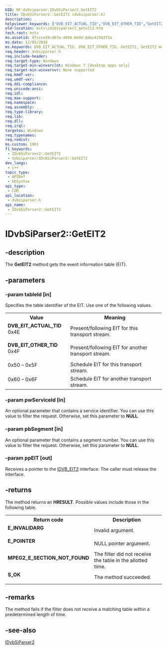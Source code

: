 ```yaml
---
UID: NF:dvbsiparser.IDvbSiParser2.GetEIT2
title: IDvbSiParser2::GetEIT2 (dvbsiparser.h)
description: .
helpviewer_keywords: ["DVB_EIT_ACTUAL_TID","DVB_EIT_OTHER_TID","GetEIT2","GetEIT2 method [Microsoft TV Technologies]","GetEIT2 method [Microsoft TV Technologies]","IDvbSiParser2 interface","IDvbSiParser2 interface [Microsoft TV Technologies]","GetEIT2 method","IDvbSiParser2.GetEIT2","IDvbSiParser2::GetEIT2","dvbsiparser/IDvbSiParser2::GetEIT2","mstv.idvbsiparser2_geteit2"]
old-location: mstv\idvbsiparser2_geteit2.htm
tech.root: mstv
ms.assetid: 47ccce59-d67e-4994-b69d-8dac425b375a
ms.date: 12/05/2018
ms.keywords: DVB_EIT_ACTUAL_TID, DVB_EIT_OTHER_TID, GetEIT2, GetEIT2 method [Microsoft TV Technologies], GetEIT2 method [Microsoft TV Technologies],IDvbSiParser2 interface, IDvbSiParser2 interface [Microsoft TV Technologies],GetEIT2 method, IDvbSiParser2.GetEIT2, IDvbSiParser2::GetEIT2, dvbsiparser/IDvbSiParser2::GetEIT2, mstv.idvbsiparser2_geteit2
req.header: dvbsiparser.h
req.include-header: 
req.target-type: Windows
req.target-min-winverclnt: Windows 7 [desktop apps only]
req.target-min-winversvr: None supported
req.kmdf-ver: 
req.umdf-ver: 
req.ddi-compliance: 
req.unicode-ansi: 
req.idl: 
req.max-support: 
req.namespace: 
req.assembly: 
req.type-library: 
req.lib: 
req.dll: 
req.irql: 
targetos: Windows
req.typenames: 
req.redist: 
ms.custom: 19H1
f1_keywords:
 - IDvbSiParser2::GetEIT2
 - dvbsiparser/IDvbSiParser2::GetEIT2
dev_langs:
 - c++
topic_type:
 - APIRef
 - kbSyntax
api_type:
 - COM
api_location:
 - dvbsiparser.h
api_name:
 - IDvbSiParser2::GetEIT2
---
```


# IDvbSiParser2::GetEIT2


## -description

The <b>GetEIT2</b> method gets the event information table (EIT).

## -parameters

### -param tableId [in]

Specifies the table identifier of the EIT. Use one of the following values.
          

<table>
<tr>
<th>Value</th>
<th>Meaning</th>
</tr>
<tr>
<td width="40%"><a id="DVB_EIT_ACTUAL_TID"></a><a id="dvb_eit_actual_tid"></a><dl>
<dt><b>DVB_EIT_ACTUAL_TID</b></dt>
<dt> 0x4E</dt>
</dl>
</td>
<td width="60%">
Present/following EIT for this transport stream.

</td>
</tr>
<tr>
<td width="40%"><a id="DVB_EIT_OTHER_TID_"></a><a id="dvb_eit_other_tid_"></a><dl>
<dt><b>DVB_EIT_OTHER_TID </b></dt>
<dt>0x4F</dt>
</dl>
</td>
<td width="60%">
Present/following EIT for another transport stream.

</td>
</tr>
<tr>
<td width="40%">
<dl>
<dt>0x50 – 0x5F</dt>
</dl>
</td>
<td width="60%">
Schedule EIT for this transport stream.

</td>
</tr>
<tr>
<td width="40%">
<dl>
<dt>0x60 – 0x6F</dt>
</dl>
</td>
<td width="60%">
Schedule EIT for another transport stream.

</td>
</tr>
</table>

### -param pwServiceId [in]

An optional parameter that contains a service identifier. You can use this value to filter the request. Otherwise, set this parameter to <b>NULL</b>.

### -param pbSegment [in]

An optional parameter that contains a segment number. You can use this value to filter the request. Otherwise, set this parameter to <b>NULL</b>.

### -param ppEIT [out]

Receives a pointer to the <a href="/previous-versions/windows/desktop/api/dvbsiparser/nn-dvbsiparser-idvb_eit2">IDVB_EIT2</a> interface. The caller must release the interface.

## -returns

The method returns an <b>HRESULT</b>. Possible values include those in the following table.
          

<table>
<tr>
<th>Return code</th>
<th>Description</th>
</tr>
<tr>
<td width="40%">
<dl>
<dt><b>E_INVALIDARG</b></dt>
</dl>
</td>
<td width="60%">
Invalid argument.

</td>
</tr>
<tr>
<td width="40%">
<dl>
<dt><b>E_POINTER</b></dt>
</dl>
</td>
<td width="60%">
NULL pointer argument.

</td>
</tr>
<tr>
<td width="40%">
<dl>
<dt><b>MPEG2_E_SECTION_NOT_FOUND</b></dt>
</dl>
</td>
<td width="60%">
The filter did not receive the table in the allotted time.

</td>
</tr>
<tr>
<td width="40%">
<dl>
<dt><b>S_OK</b></dt>
</dl>
</td>
<td width="60%">
The method succeeded.

</td>
</tr>
</table>

## -remarks

The method fails if the filter does not receive a matching table within a predetermined length of time.

## -see-also

<a href="/previous-versions/windows/desktop/api/dvbsiparser/nn-dvbsiparser-idvbsiparser2">IDvbSiParser2</a>

